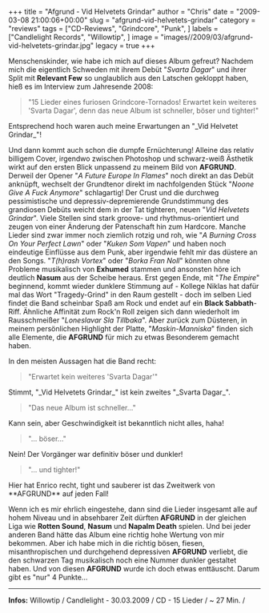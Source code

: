 +++
title = "Afgrund - Vid Helvetets Grindar"
author = "Chris"
date = "2009-03-08 21:00:06+00:00"
slug = "afgrund-vid-helvetets-grindar"
category = "reviews"
tags = ["CD-Reviews", "Grindcore", "Punk", ]
labels = ["Candlelight Records", "Willowtip", ]
image = "images//2009/03/afgrund-vid-helvetets-grindar.jpg"
legacy = true
+++

Menschenskinder, wie habe ich mich auf dieses Album gefreut? Nachdem mich die eigentlich Schweden mit ihrem Debüt "_Svarta Dagar_" und ihrer Split mit **Relevant Few** so unglaublich aus den Latschen gekloppt haben, hieß es im Interview zum Jahresende 2008:
<blockquote>"15 Lieder eines furiosen Grindcore-Tornados! Erwartet kein weiteres 'Svarta Dagar', denn das neue Album ist schneller, böser und tighter!"</blockquote> Entsprechend hoch waren auch meine Erwartungen an "_Vid Helvetet Grindar_"!

Und dann kommt auch schon die dumpfe Ernüchterung! Alleine das relativ billigem Cover, irgendwo zwischen Photoshop und schwarz-weiß Ästhetik wirkt auf den ersten Blick unpassend zu meinem Bild von **AFGRUND**. Derweil der Opener "_A Future Europe In Flames_" noch direkt an das Debüt anknüpft, wechselt der Grundtenor direkt im nachfolgenden Stück "_Noone Give A Fuck Anymore_" schlagartig! Der Crust und die durchweg pessimistische und depressiv-depremierende Grundstimmung des grandiosen Debüts weicht dem in der Tat tighteren, neuen "_Vid Helvetets Grindar_". Viele Stellen sind stark groove- und rhythmus-orientiert und zeugen von einer Änderung der Patenschaft hin zum Hardcore. Manche Lieder sind zwar immer noch ziemlich rotzig und roh, wie "_A Burning Cross On Your Perfect Lawn_" oder "_Kuken Som Vapen_" und haben noch eindeutige Einflüsse aus dem Punk, aber irgendwie fehlt mir das düstere an den Songs. "_T(h)rash Vortex_" oder "_Borka Fran Noll_" könnten ohne Probleme musikalisch von **Exhumed** stammen und ansonsten höre ich deutlich **Nasum** aus der Scheibe heraus.
Erst gegen Ende, mit "_The Empire_" beginnend, kommt wieder dunklere Stimmung auf - Kollege Niklas hat dafür mal das Wort "Tragedy-Grind" in den Raum gestellt - doch im selben Lied findet die Band scheinbar Spaß am Rock und endet auf ein **Black Sabbath**-Riff. Ähnliche Affinität zum Rock'n Roll zeigen sich dann wiederholt im Rausschmeißer "_Loneslavar Sla Tillbaka_". Aber zurück zum Düsteren, in meinem persönlichen Highlight der Platte, "_Maskin-Manniska_" finden sich alle Elemente, die **AFGRUND** für mich zu etwas Besonderem gemacht haben.

In den meisten Aussagen hat die Band recht:
<blockquote>"Erwartet kein weiteres 'Svarta Dagar'"</blockquote> Stimmt, "_Vid Helvetets Grindar_" ist kein zweites "_Svarta Dagar_".
<blockquote>"Das neue Album ist schneller..." </blockquote> Kann sein, aber Geschwindigkeit ist bekanntlich nicht alles, haha!
<blockquote>"... böser..." </blockquote> Nein! Der Vorgänger war definitiv böser und dunkler!
<blockquote> "... und tighter!"</blockquote> Hier hat Enrico recht, tight und sauberer ist das Zweitwerk von **AFGRUND** auf jeden Fall!

Wenn ich es mir ehrlich eingestehe, dann sind die Lieder insgesamt alle auf hohem Niveau und in absehbarer Zeit dürften **AFGRUND** in der gleichen Liga wie **Rotten Sound**, **Nasum** und **Napalm Death** spielen. Und bei jeder anderen Band hätte das Album eine richtig hohe Wertung von mir bekommen. Aber ich habe mich in die richtig bösen, fiesen, misanthropischen und durchgehend depressiven **AFGRUND** verliebt, die den schwarzen Tag musikalisch noch eine Nummer dunkler gestaltet haben. Und von diesen **AFGRUND** wurde ich doch etwas enttäuscht. Darum gibt es "nur" 4 Punkte...





---
**Infos:**
Willowtip / Candlelight - 30.03.2009 / 
CD - 15 Lieder / ~ 27 Min. / 
